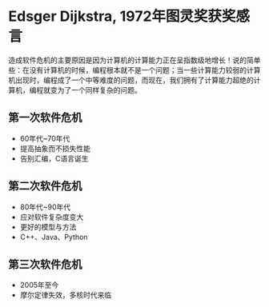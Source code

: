 # Edsger Dijkstra, 1972年图灵奖获奖感言

造成软件危机的主要原因是因为计算机的计算能力正在呈指数级地增长！说的简单些：在没有计算机的时候，编程根本就不是一个问题；当一些计算能力较弱的计算机出现时，编程成了一个中等难度的问题，而现在，我们拥有了计算能力超绝的计算机，编程就变为了一个同样复杂的问题。

## 第一次软件危机

- 60年代~70年代
- 提高抽象而不损失性能
- 告别汇编，C语言诞生

## 第二次软件危机

- 80年代~90年代
- 应对软件复杂度变大
- 更好的模型与方法
- C++、Java、Python

## 第三次软件危机

- 2005年至今
- 摩尔定律失效，多核时代来临